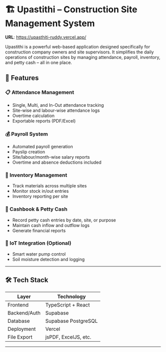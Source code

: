 # 🏗️ Upastithi – Construction Site Management System

**URL**: https://upasthiti-ruddy.vercel.app/

Upastithi is a powerful web-based application designed specifically for construction company owners and site supervisors. It simplifies the daily operations of construction sites by managing attendance, payroll, inventory, and petty cash – all in one place.

## 🚀 Features

### 📋 Attendance Management
- Single, Multi, and In-Out attendance tracking
- Site-wise and labour-wise attendance logs
- Overtime calculation
- Exportable reports (PDF/Excel)

### 💰 Payroll System
- Automated payroll generation
- Payslip creation
- Site/labour/month-wise salary reports
- Overtime and absence deductions included

### 🧾 Inventory Management
- Track materials across multiple sites
- Monitor stock in/out entries
- Inventory reporting per site

### 📒 Cashbook & Petty Cash
- Record petty cash entries by date, site, or purpose
- Maintain cash inflow and outflow logs
- Generate financial reports

### 📱 IoT Integration (Optional)
- Smart water pump control
- Soil moisture detection and logging

---

## 🛠️ Tech Stack

| Layer          | Technology                    |
|----------------|-------------------------------|
| Frontend       | TypeScript + React            |
| Backend/Auth   | Supabase                      |
| Database       | Supabase PostgreSQL           |
| Deployment     | Vercel                        |
| File Export    | jsPDF, ExcelJS, etc.          |

---


